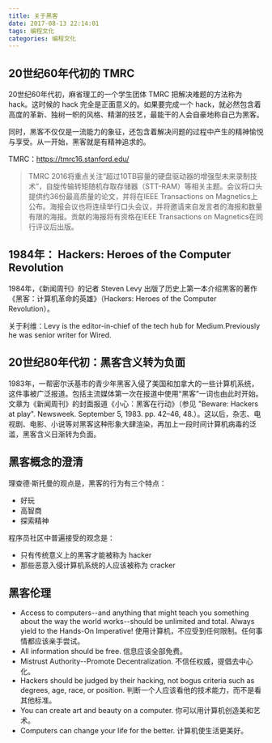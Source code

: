 ```yaml
---
title: 关于黑客
date: 2017-08-13 22:14:01
tags: 编程文化
categories: 编程文化
---
```



## 20世纪60年代初的 TMRC

20世纪60年代初，麻省理工的一个学生团体 TMRC 把解决难题的方法称为 hack。这时候的 hack 完全是正面意义的。如果要完成一个 hack，就必然包含着高度的革新、独树一帜的风格、精湛的技艺，最能干的人会自豪地称自己为黑客。

同时，黑客不仅仅是一流能力的象征，还包含着解决问题的过程中产生的精神愉悦与享受。从一开始，黑客就是有精神追求的。

TMRC：https://tmrc16.stanford.edu/

> TMRC 2016将重点关注“超过10TB容量的硬盘驱动器的增强型未来录制技术”，自旋传输转矩随机存取存储器（STT-RAM）等相关主题。会议将口头提供约36份最高质量的论文，并将在IEEE Transactions on Magnetics上公布。海报会议也将连续举行口头会议，并将邀请来自发言者的海报和数量有限的海报。贡献的海报将有资格在IEEE Transactions on Magnetics在同行评议后出版。


## 1984年： Hackers: Heroes of the Computer Revolution

1984年，《新闻周刊》的记者 Steven Levy 出版了历史上第一本介绍黑客的著作《黑客：计算机革命的英雄》（Hackers: Heroes of the Computer Revolution）。

关于利维：Levy is the editor-in-chief of the tech hub for Medium.Previously he was senior writer for Wired.

## 20世纪80年代初：黑客含义转为负面

1983年，一帮密尔沃基市的青少年黑客入侵了美国和加拿大的一些计算机系统，这件事被广泛报道。包括主流媒体第一次在报道中使用“黑客”一词也由此时开始。文章为《新闻周刊》的封面报道《小心：黑客在行动》（参见 "Beware: Hackers at play". Newsweek. September 5, 1983. pp. 42–46, 48.）。这以后，杂志、电视剧、电影、小说等对黑客这种形象大肆渲染，再加上一段时间计算机病毒的泛滥，黑客含义日渐转为负面。

## 黑客概念的澄清

理查德·斯托曼的观点是，黑客的行为有三个特点：

- 好玩
- 高智商
- 探索精神

程序员社区中普遍接受的观念是：

- 只有传统意义上的黑客才能被称为 hacker
- 那些恶意入侵计算机系统的人应该被称为 cracker

## 黑客伦理

- Access to computers--and anything that might teach you something about the way the world works--should be unlimited and total. Always yield to the Hands-On Imperative!
  使用计算机，不应受到任何限制。任何事情都应该亲手尝试。
- All information should be free.
  信息应该全部免费。
- Mistrust Authority--Promote Decentralization.
  不信任权威，提倡去中心化。
- Hackers should be judged by their hacking, not bogus criteria such as degrees, age, race, or position.
  判断一个人应该看他的技术能力，而不是看其他标准。
- You can create art and beauty on a computer.
  你可以用计算机创造美和艺术。
- Computers can change your life for the better.
  计算机使生活更美好。